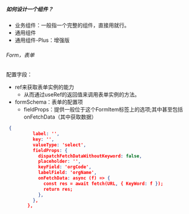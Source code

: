 
##### 如何设计一个组件？

- 业务组件：一般指一个完整的组件，直接用就行。
- 通用组件
- 通用组件-Plus：增强版

###### Form，表单

配置字段：
- ref来获取表单实例的能力
  - 从而通过useRef的返回值来调用表单实例的方法。
- formSchema：表单的配置项
    - fieldProps：提供一般位于这个FormItem标签上的选项;其中甚至包括onFetchData（其中获取数据）


```json
 {
          label: '',
          key: '',
          valueType: 'select',
          fieldProps: {
            dispatchFetchDataWithoutKeyword: false,
            placeholder: '',
            keyField: 'orgCode',
            labelField: 'orgName',
            onFetchData: async (f) => {
              const res = await fetch(URL, { KeyWord: f });
              return res;
            },
          },
        },
```

